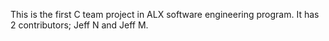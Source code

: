 This is the first C team project in ALX software engineering program. It has 2 contributors; Jeff N and Jeff M.
